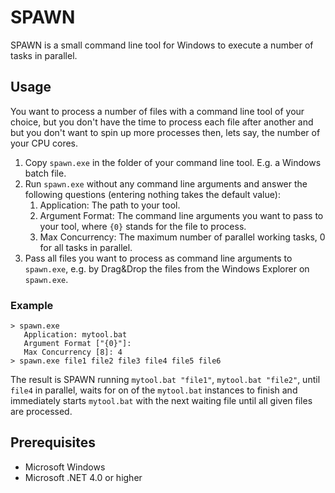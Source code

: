 SPAWN
=====

SPAWN is a small command line tool for Windows to execute a number of tasks in 
parallel.

Usage
-----

You want to process a number of files with a command line tool of your choice,
but you don't have the time to process each file after another and but you don't
want to spin up more processes then, lets say, the number of your CPU cores.

1. Copy `spawn.exe` in the folder of your command line tool. 
   E.g. a Windows batch file.
2. Run `spawn.exe` without any command line arguments and answer the 
   following questions (entering nothing takes the default value):
	1. Application: The path to your tool.
	2. Argument Format: The command line arguments you want to pass to 
	   your tool, where `{0}` stands for the file to process.
	3. Max Concurrency: The maximum number of parallel working tasks, 
	   0 for all tasks in parallel.
3. Pass all files you want to process as command line arguments to `spawn.exe`,
   e.g. by Drag&Drop the files from the Windows Explorer on `spawn.exe`.

### Example

	> spawn.exe
	   Application: mytool.bat
	   Argument Format ["{0}"]: 
	   Max Concurrency [8]: 4
	> spawn.exe file1 file2 file3 file4 file5 file6

The result is SPAWN running `mytool.bat "file1"`, `mytool.bat "file2"`, until
`file4` in parallel, waits for on of the `mytool.bat` instances to finish 
and immediately starts `mytool.bat` with the next waiting file until all
given files are processed.  

Prerequisites
-------------

* Microsoft Windows
* Microsoft .NET 4.0 or higher
